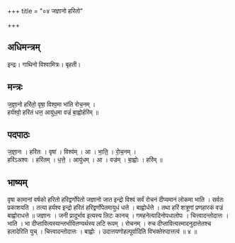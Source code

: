 +++
title = "०४ जज्ञानो हरितो"

+++
## अधिमन्त्रम्
इन्द्रः। गाथिनो विश्वामित्रः। बृहती।

## मन्त्रः
ज॒ज्ञा॒नो हरि॑तो॒ वृषा॒ विश्व॒मा भा॑ति रोच॒नम् ।  
हर्य॑श्वो॒ हरि॑तं धत्त॒ आयु॑ध॒मा वज्रं॑ बा॒ह्वोर्हरि॑म् ॥

## पदपाठः
ज॒ज्ञा॒नः । हरि॑तः । वृषा॑ । विश्व॑म् । आ । भा॒ति॒ । रो॒च॒नम् ।  
हरि॑ऽअश्वः । हरि॑तम् । ध॒त्ते॒ । आयु॑धम् । आ । वज्र॑म् । बा॒ह्वोः । हरि॑म् ॥

## भाष्यम्
वृषा कामानां वर्षको हरितो हरिद्वर्णोपेतो जज्ञानो जात इन्द्रो विश्वं सर्वं रोचनं दीप्यमानं लोकमा भाति । सर्वतः प्रकाशयति । तत्या हर्यश्व इन्द्रो हरितं हरिद्वर्णोपेतमायुधं धत्ते । बाह्वोर्धत्ते । तथा हरिं शत्रूणां प्रणहारकं वज्रं बाह्वोराधत्ते ॥ जज्ञानः । जनी प्रादुर्भाव इत्यस्य लिटः कानच् । गमहनेत्यादिनोपधालोपः । चित्त्वादन्तोदात्तः । भाति । भा दीप्तावित्यस्यान्तर्भावितण्यर्थस्य लटि रूपम् । रोचनम् । रुच दीप्तावित्यस्मादनुदात्तेतश्च हलादेरिति युच् । चित्त्वादन्तोदात्तः । बाह्वोः । उदात्तयणोहल्पूर्वादिति विभक्तेरुदात्तत्वं ॥ ४ ॥